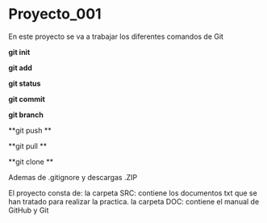 # Proyecto_001

En este proyecto se va a trabajar los diferentes comandos de Git

**git init**

**git add**

**git status**

**git commit**

**git branch**

**git push **

**git pull **

**git clone **


Ademas de .gitignore y descargas .ZIP

El proyecto consta de:
la carpeta SRC: contiene los documentos txt que se han tratado para realizar la practica.
la carpeta DOC: contiene el manual de GitHub y Git

